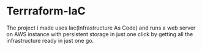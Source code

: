 # Terrraform-IaC
The project i made uses Iac(Infrastructure As Code) and runs a web server on AWS instance with persistent storage in just one click by getting all the infrastructure ready in just one go.
